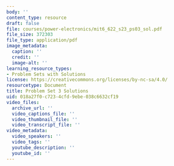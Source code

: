 ```yaml
---
body: ''
content_type: resource
draft: false
file: courses/power-electronics/mit6_622_s23_ps03_sol.pdf
file_size: 372303
file_type: application/pdf
image_metadata:
  caption: ''
  credit: ''
  image-alt: ''
learning_resource_types:
- Problem Sets with Solutions
license: https://creativecommons.org/licenses/by-nc-sa/4.0/
resourcetype: Document
title: Problem Set 3 Solutions
uid: 018a27f0-c723-4cfd-9ebe-038c6632cf19
video_files:
  archive_url: ''
  video_captions_file: ''
  video_thumbnail_file: ''
  video_transcript_file: ''
video_metadata:
  video_speakers: ''
  video_tags: ''
  youtube_description: ''
  youtube_id: ''
---
```

